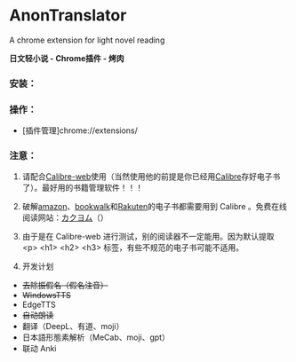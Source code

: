 # AnonTranslator
A chrome extension for light novel reading


**日文轻小说 - Chrome插件 - 烤肉**

### 安装：

### 操作：
- [插件管理]chrome://extensions/

### 注意：

1. 请配合[Calibre-web](https://github.com/janeczku/calibre-web)使用（当然使用他的前提是你已经用[Calibre](https://calibre-ebook.com/)存好电子书了）。最好用的书籍管理软件！！！

2. 破解[amazon](https://www.amazon.co.jp/kindle-dbs/storefront)、[bookwalk](https://bookwalker.jp/)和[Rakuten](https://books.rakuten.co.jp/e-book/)的电子书都需要用到 Calibre 。免费在线阅读网站：[カクヨム](https://kakuyomu.jp/)（）

2. 由于是在 Calibre-web 进行测试，别的阅读器不一定能用。因为默认提取  \<p\> \<h1\> \<h2\> \<h3\> 标签，有些不规范的电子书可能不适用。

3. 开发计划
- ~~去除振假名（假名注音）~~
- ~~WindowsTTS~~
- EdgeTTS
- ~~自动朗读~~
- 翻译（DeepL、有道、moji）
- 日本語形態素解析（MeCab、moji、gpt）
- 联动 Anki